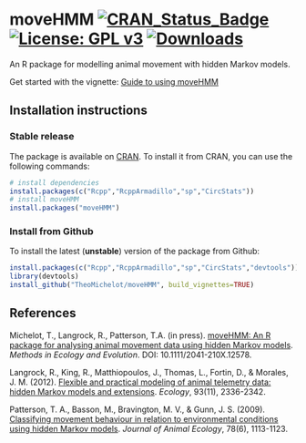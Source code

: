 

# moveHMM [![CRAN_Status_Badge](http://www.r-pkg.org/badges/version/moveHMM)](https://cran.r-project.org/package=moveHMM) [![License: GPL v3](https://img.shields.io/badge/License-GPL%20v3-blue.svg)](http://www.gnu.org/licenses/gpl-3.0) [![Downloads](http://cranlogs.r-pkg.org/badges/moveHMM)](https://cran.r-project.org/package=moveHMM)

An R package for modelling animal movement with hidden Markov models.

Get started with the vignette: [Guide to using moveHMM](https://CRAN.R-project.org/package=moveHMM/vignettes/moveHMM-guide.pdf)

## Installation instructions

### Stable release
The package is available on [CRAN](https://CRAN.R-project.org/package=moveHMM). To install it from CRAN, you can use the following commands:
``` R
# install dependencies
install.packages(c("Rcpp","RcppArmadillo","sp","CircStats"))
# install moveHMM
install.packages("moveHMM")
```

### Install from Github
To install the latest (**unstable**) version of the package from Github:
``` R
install.packages(c("Rcpp","RcppArmadillo","sp","CircStats","devtools"))
library(devtools)
install_github("TheoMichelot/moveHMM", build_vignettes=TRUE)
```

## References
Michelot, T., Langrock, R., Patterson, T.A. (in press). [moveHMM: An R package for analysing animal movement data using hidden Markov models](http://onlinelibrary.wiley.com/doi/10.1111/2041-210X.12578/abstract). *Methods in Ecology and Evolution*. DOI: 10.1111/2041-210X.12578.

Langrock, R., King, R., Matthiopoulos, J., Thomas, L., Fortin, D., & Morales, J. M. (2012). [Flexible and practical modeling of animal telemetry data: hidden Markov models and extensions](http://www.esajournals.org/doi/abs/10.1890/11-2241.1). *Ecology*, 93(11), 2336-2342.

Patterson, T. A., Basson, M., Bravington, M. V., & Gunn, J. S. (2009). [Classifying movement behaviour in relation to environmental conditions using hidden Markov models](http://onlinelibrary.wiley.com/doi/10.1111/j.1365-2656.2009.01583.x/full). *Journal of Animal Ecology*, 78(6), 1113-1123.
